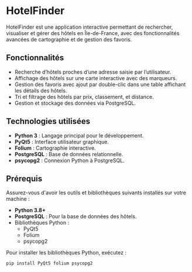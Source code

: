 # HotelFinder

HotelFinder est une application interactive permettant de rechercher, visualiser et gérer des hôtels en Île-de-France, avec des fonctionnalités avancées de cartographie et de gestion des favoris.

## Fonctionnalités

- Recherche d’hôtels proches d’une adresse saisie par l’utilisateur.
- Affichage des hôtels sur une carte interactive avec des marqueurs.
- Gestion des favoris avec ajout par double-clic dans une table affichant les détails des hôtels.
- Tri et filtrage des hôtels par prix, classement, et distance.
- Gestion et stockage des données via PostgreSQL.

## Technologies utilisées

- **Python 3** : Langage principal pour le développement.
- **PyQt5** : Interface utilisateur graphique.
- **Folium** : Cartographie interactive.
- **PostgreSQL** : Base de données relationnelle.
- **psycopg2** : Connexion Python à PostgreSQL.

## Prérequis

Assurez-vous d'avoir les outils et bibliothèques suivants installés sur votre machine :

- **Python 3.8+**
- **PostgreSQL** : Pour la base de données des hôtels.
- Bibliothèques Python :
  - PyQt5
  - Folium
  - psycopg2

Pour installer les bibliothèques Python, exécutez :
```bash
pip install PyQt5 folium psycopg2
